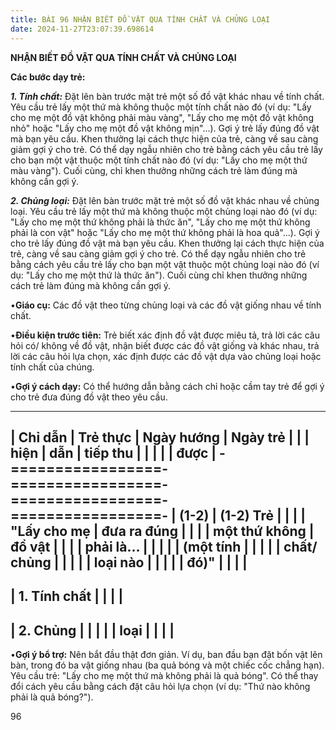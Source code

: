 ```yaml
---
title: BÀI 96 NHẬN BIẾT ĐỒ VẬT QUA TÍNH CHẤT VÀ CHỦNG LOẠI
date: 2024-11-27T23:07:39.698614
---
```


**NHẬN BIẾT ĐỒ VẬT QUA TÍNH CHẤT VÀ CHỦNG LOẠI**

**Các bước dạy trẻ:**

***1. Tính chất:*** Đặt lên bàn trước mặt trẻ một số đồ vật khác nhau
về tính chất. Yêu cầu trẻ lấy một thứ mà không thuộc một tính chất nào
đó (ví dụ: "Lấy cho mẹ một đồ vật không phải màu vàng", "Lấy cho mẹ
một đồ vật không nhỏ" hoặc "Lấy cho mẹ một đồ vật không mịn"...). Gợi
ý trẻ lấy đúng đồ vật mà bạn yêu cầu. Khen thưởng lại cách thực hiện
của trẻ, càng về sau càng giảm gợi ý cho trẻ. Có thể dạy ngẫu nhiên
cho trẻ bằng cách yêu cầu trẻ lấy cho bạn một vật thuộc một tính chất
nào đó (ví dụ: "Lấy cho mẹ một thứ màu vàng"). Cuối cùng, chỉ khen
thưởng những cách trẻ làm đúng mà không cần gợi ý.

***2. Chủng loại:*** Đặt lên bàn trước mặt trẻ một số đồ vật khác nhau
về chủng loại. Yêu cầu trẻ lấy một thứ mà không thuộc một chủng loại
nào đó (ví dụ: "Lấy cho mẹ một thứ không phải là thức ăn", "Lấy cho mẹ
một thứ không phải là con vật" hoặc "Lấy cho mẹ một thứ không phải là
hoa quả"...). Gợi ý cho trẻ lấy đúng đồ vật mà bạn yêu cầu. Khen
thưởng lại cách thực hiện của trẻ, càng về sau càng giảm gợi ý cho
trẻ. Có thể dạy ngẫu nhiên cho trẻ bằng cách yêu cầu trẻ lấy cho bạn
một vật thuộc một chủng loại nào đó (ví dụ: "Lấy cho mẹ một thứ là
thức ăn"). Cuối cùng chỉ khen thưởng những cách trẻ làm đúng mà không
cần gợi ý.

•**Giáo cụ:** Các đồ vật theo từng chủng loại và các đồ vật giống nhau
về tính chất.

•**Điều kiện trước tiên:** Trẻ biết xác định đồ vật được miêu tả, trả
lời các câu hỏi có/ không về đồ vật, nhận biết được các đồ vật giống
và khác nhau, trả lời các câu hỏi lựa chọn, xác định được các đồ vật
dựa vào chủng loại hoặc tính chất của chúng.

•**Gợi ý cách dạy:** Có thể hướng dẫn bằng cách chỉ hoặc cầm tay trẻ
để gợi ý cho trẻ đưa đúng đồ vật theo yêu cầu.

-------------------------------------------------------------------------
| **Chỉ dẫn**     | **Trẻ thực      | **Ngày hướng  | **Ngày trẻ    |
|                 | hiện**          | dẫn**         | tiếp thu      |
|                 |                 |                 | được**        |
-=================-=================-=================-=================-
| **(1-2)**     | **(1-2) Trẻ   |                 |                 |
| "**Lấy cho mẹ | đưa ra đúng   |                 |                 |
| một thứ không | đồ vật**      |                 |                 |
| phải là...    |                 |                 |                 |
| (một tính     |                 |                 |                 |
| chất/ chủng   |                 |                 |                 |
| loại nào      |                 |                 |                 |
| đó)**"        |                 |                 |                 |
-------------------------------------------------------------------------
| 1. Tính chất |                 |                 |                 |
-------------------------------------------------------------------------
| 2. Chủng     |                 |                 |                 |
| loại          |                 |                 |                 |
-------------------------------------------------------------------------

•**Gợi ý bổ trợ:** Nên bắt đầu thật đơn giản. Ví dụ, ban đầu bạn đặt
bốn vật lên bàn, trong đó ba vật giống nhau (ba quả bóng và một chiếc
cốc chẳng hạn). Yêu cầu trẻ: "Lấy cho mẹ một thứ mà không phải là quả
bóng". Có thể thay đổi cách yêu cầu bằng cách đặt câu hỏi lựa chọn (ví
dụ: "Thứ nào không phải là quả bóng?").

96

